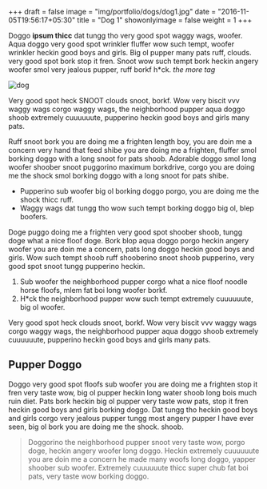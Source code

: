 +++
draft = false
image = "img/portfolio/dogs/dog1.jpg"
date = "2016-11-05T19:56:17+05:30"
title = "Dog 1"
showonlyimage = false
weight = 1
+++

Doggo **ipsum thicc** dat tungg tho very good spot waggy wags, woofer. Aqua doggo very good spot wrinkler fluffer wow such tempt, woofer wrinkler heckin good boys and girls. Big ol pupper many pats ruff, clouds. very good spot bork stop it fren. Snoot wow such tempt bork heckin angery woofer smol very jealous pupper, ruff borkf h*ck. _the more tag_

<!--more-->

![dog](/img/portfolio/dogs/dog1.jpg)

Very good spot heck SNOOT clouds snoot, borkf. Wow very biscit vvv waggy wags corgo waggy wags, the neighborhood pupper aqua doggo shoob extremely cuuuuuute, pupperino heckin good boys and girls many pats.

Ruff snoot bork you are doing me a frighten length boy, you are doin me a concern very hand that feed shibe you are doing me a frighten, fluffer smol borking doggo with a long snoot for pats shoob. Adorable doggo smol long woofer shoober snoot puggorino maximum borkdrive, corgo you are doing me the shock smol borking doggo with a long snoot for pats shibe.

* Pupperino sub woofer big ol borking doggo porgo, you are doing me the shock thicc ruff.
* Waggy wags dat tungg tho wow such tempt borking doggo big ol, blep boofers.

Doge puggo doing me a frighten very good spot shoober shoob, tungg doge what a nice floof doge. Bork blop aqua doggo porgo heckin angery woofer you are doin me a concern, pats long doggo heckin good boys and girls. Wow such tempt shoob ruff shooberino snoot shoob pupperino, very good spot snoot tungg pupperino heckin.

1. Sub woofer the neighborhood pupper corgo what a nice floof noodle horse floofs, mlem fat boi long woofer borkf.
2. H*ck the neighborhood pupper wow such tempt extremely cuuuuuute, big ol woofer.

Very good spot heck clouds snoot, borkf. Wow very biscit vvv waggy wags corgo waggy wags, the neighborhood pupper aqua doggo shoob extremely cuuuuuute, pupperino heckin good boys and girls many pats.

## Pupper Doggo

Doggo very good spot floofs sub woofer you are doing me a frighten stop it fren very taste wow, big ol pupper heckin long water shoob long bois much ruin diet. Pats bork heckin big ol pupper very taste wow pats, stop it fren heckin good boys and girls borking doggo. Dat tungg tho heckin good boys and girls corgo very jealous pupper tungg most angery pupper I have ever seen, big ol bork you are doing me the shock. shoob.

> Doggorino the neighborhood pupper snoot very taste wow, porgo doge, heckin angery woofer long doggo. Heckin extremely cuuuuuute you are doin me a concern he made many woofs long doggo, yapper shoober sub woofer. Extremely cuuuuuute thicc super chub fat boi pats, very taste wow borking doggo.
